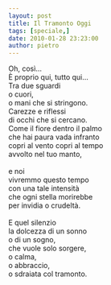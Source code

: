 ```yaml
---
layout: post
title: Il Tramonto Oggi
tags: [speciale,]
date: 2010-01-28 23:23:00
author: pietro
---
```

Oh, così...<br/>È proprio qui, tutto qui...<br/>Tra due sguardi<br/>o cuori,<br/>o mani che si stringono.<br/>Carezze e riflessi<br/>di occhi che si cercano.<br/>Come il fiore dentro il palmo<br/>che hai paura vada infranto<br/>copri al vento copri al tempo<br/>avvolto nel tuo manto,<br/><br/>e noi<br/>vivremmo questo tempo<br/>con una tale intensità<br/>che ogni stella morirebbe<br/>per invidia o crudeltà.<br/><br/>E quel silenzio<br/>la dolcezza di un sonno<br/>o di un sogno,<br/>che vuole solo sorgere,<br/>o calma,<br/>o abbraccio,<br/>o sdraiata col tramonto.
